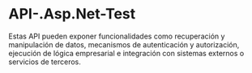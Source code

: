 # API-.Asp.Net-Test
Estas API pueden exponer funcionalidades como recuperación y manipulación de datos, mecanismos de autenticación y autorización, ejecución de lógica empresarial e integración con sistemas externos o servicios de terceros.
